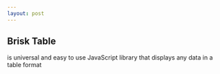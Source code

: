 ```yaml
---
layout: post
---
```


## Brisk Table
is universal and easy to use JavaScript library that displays any data in a table format 


